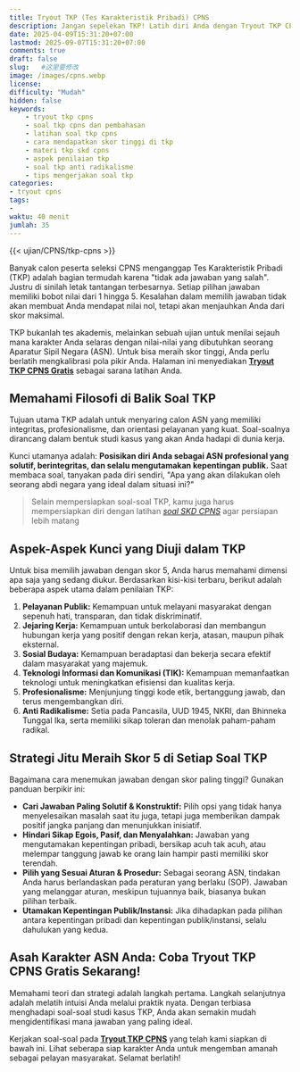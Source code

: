 ```yaml
---
title: Tryout TKP (Tes Karakteristik Pribadi) CPNS
description: Jangan sepelekan TKP! Latih diri Anda dengan Tryout TKP CPNS gratis. Pelajari cara memilih jawaban dengan skor 5 pada aspek Pelayanan Publik, Profesionalisme, Anti Radikalisme, dll.
date: 2025-04-09T15:31:20+07:00
lastmod: 2025-09-07T15:31:20+07:00
comments: true
draft: false 
slug:   #这里要修改
image: /images/cpns.webp
license: 
difficulty: "Mudah"
hidden: false
keywords:
    - tryout tkp cpns
    - soal tkp cpns dan pembahasan
    - latihan soal tkp cpns
    - cara mendapatkan skor tinggi di tkp
    - materi tkp skd cpns
    - aspek penilaian tkp
    - soal tkp anti radikalisme
    - tips mengerjakan soal tkp 
categories:
- tryout cpns
tags:
- 
waktu: 40 menit
jumlah: 35  
---
```




{{< ujian/CPNS/tkp-cpns >}}

Banyak calon peserta seleksi CPNS menganggap Tes Karakteristik Pribadi (TKP) adalah bagian termudah karena "tidak ada jawaban yang salah". Justru di sinilah letak tantangan terbesarnya. Setiap pilihan jawaban memiliki bobot nilai dari 1 hingga 5. Kesalahan dalam memilih jawaban tidak akan membuat Anda mendapat nilai nol, tetapi akan menjauhkan Anda dari skor maksimal.

TKP bukanlah tes akademis, melainkan sebuah ujian untuk menilai sejauh mana karakter Anda selaras dengan nilai-nilai yang dibutuhkan seorang Aparatur Sipil Negara (ASN). Untuk bisa meraih skor tinggi, Anda perlu berlatih mengkalibrasi pola pikir Anda. Halaman ini menyediakan **[Tryout TKP CPNS Gratis](/ujian/cpns/tryout-tkp-cpns/)** sebagai sarana latihan Anda.

## Memahami Filosofi di Balik Soal TKP

Tujuan utama TKP adalah untuk menyaring calon ASN yang memiliki integritas, profesionalisme, dan orientasi pelayanan yang kuat. Soal-soalnya dirancang dalam bentuk studi kasus yang akan Anda hadapi di dunia kerja.

Kunci utamanya adalah: **Posisikan diri Anda sebagai ASN profesional yang solutif, berintegritas, dan selalu mengutamakan kepentingan publik.** Saat membaca soal, tanyakan pada diri sendiri, "Apa yang akan dilakukan oleh seorang abdi negara yang ideal dalam situasi ini?"

> Selain mempersiapkan soal-soal TKP, kamu juga harus mempersiapkan diri dengan latihan *[soal SKD CPNS](/ujian/cpns/try-out-skd-cpns-gratis/)* agar persiapan lebih matang

## Aspek-Aspek Kunci yang Diuji dalam TKP

Untuk bisa memilih jawaban dengan skor 5, Anda harus memahami dimensi apa saja yang sedang diukur. Berdasarkan kisi-kisi terbaru, berikut adalah beberapa aspek utama dalam penilaian TKP:

1.  **Pelayanan Publik:** Kemampuan untuk melayani masyarakat dengan sepenuh hati, transparan, dan tidak diskriminatif.
2.  **Jejaring Kerja:** Kemampuan untuk berkolaborasi dan membangun hubungan kerja yang positif dengan rekan kerja, atasan, maupun pihak eksternal.
3.  **Sosial Budaya:** Kemampuan beradaptasi dan bekerja secara efektif dalam masyarakat yang majemuk.
4.  **Teknologi Informasi dan Komunikasi (TIK):** Kemampuan memanfaatkan teknologi untuk meningkatkan efisiensi dan kualitas kerja.
5.  **Profesionalisme:** Menjunjung tinggi kode etik, bertanggung jawab, dan terus mengembangkan diri.
6.  **Anti Radikalisme:** Setia pada Pancasila, UUD 1945, NKRI, dan Bhinneka Tunggal Ika, serta memiliki sikap toleran dan menolak paham-paham radikal.

## Strategi Jitu Meraih Skor 5 di Setiap Soal TKP

Bagaimana cara menemukan jawaban dengan skor paling tinggi? Gunakan panduan berpikir ini:

* **Cari Jawaban Paling Solutif & Konstruktif:** Pilih opsi yang tidak hanya menyelesaikan masalah saat itu juga, tetapi juga memberikan dampak positif jangka panjang dan menunjukkan inisiatif.
* **Hindari Sikap Egois, Pasif, dan Menyalahkan:** Jawaban yang mengutamakan kepentingan pribadi, bersikap acuh tak acuh, atau melempar tanggung jawab ke orang lain hampir pasti memiliki skor terendah.
* **Pilih yang Sesuai Aturan & Prosedur:** Sebagai seorang ASN, tindakan Anda harus berlandaskan pada peraturan yang berlaku (SOP). Jawaban yang melanggar aturan, meskipun tujuannya baik, biasanya bukan pilihan terbaik.
* **Utamakan Kepentingan Publik/Instansi:** Jika dihadapkan pada pilihan antara kepentingan pribadi dan kepentingan publik/instansi, selalu dahulukan yang kedua.

## Asah Karakter ASN Anda: Coba Tryout TKP CPNS Gratis Sekarang!

Memahami teori dan strategi adalah langkah pertama. Langkah selanjutnya adalah melatih intuisi Anda melalui praktik nyata. Dengan terbiasa menghadapi soal-soal studi kasus TKP, Anda akan semakin mudah mengidentifikasi mana jawaban yang paling ideal.

Kerjakan soal-soal pada **[Tryout TKP CPNS](/ujian/)** yang telah kami siapkan di bawah ini. Lihat seberapa siap karakter Anda untuk mengemban amanah sebagai pelayan masyarakat. Selamat berlatih!





